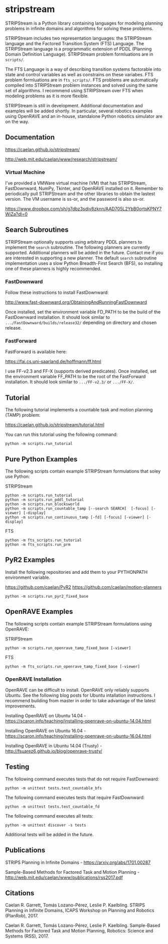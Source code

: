 # stripstream

STRIPStream is a Python library containing languages for modeling planning problems in infinite domains and algorithms for solving these problems. 

STRIPStream includes two representation languages: the STRIPStream language and the Factored Transition System (FTS) Language. The STRIPStream language is a programmatic extension of PDDL (Planning Domain Definition Language). STRIPStream problem formluations are in ```scripts/```. 

The FTS Language is a way of describing transition systems factorable into state and control variables as well as constrains on these variabes. FTS problem formluations are in ```fts_scripts/```. FTS problems are automatically compiled into STRIPStream problem instances and solved using the same set of algorithms. I recommend using STRIPStream over FTS when modeling problems as it is more flexible. 

STRIPStream is still in development. Additional documentation and examples will be added shortly. In particular, several robotics examples using OpenRAVE and an in-house, standalone Python robotics simulator are on the way.

## Documentation

https://caelan.github.io/stripstream/

http://web.mit.edu/caelan/www/research/stripstream/

### Virtual Machine

I've provided a VMWare virtual machine (VM) that has STRIPStream, FastDownward, NumPy, Tkinter, and OpenRAVE installed on it. Remember to periodically pull STRIPStream and the other libraries to obtain the lastest version. The VM username is ss-or, and the password is also ss-or. 

https://www.dropbox.com/sh/g7dbz3sdiv8zknn/AAD705L2YbB0ortsKPNY7WiZa?dl=0

## Search Subroutines

STRIPStream optionally supports using arbitrary PDDL planners to implement the ```search``` subroutine. The following planners are currently supported. Additional planners will be added in the future. Contact me if you are interested in supporting a new planner. The default ```search``` subroutine implementation uses a slow Python Breadth-First Search (BFS), so installing one of these planners is highly recommended.

### FastDownward

Follow these instructions to install FastDownward: 

http://www.fast-downward.org/ObtainingAndRunningFastDownward

Once installed, set the environment variable FD_PATH to be the build of the FastDownward installation.
It should look similar to ```.../FastDownward/builds/release32/``` depending on directory and chosen release.

### FastForward

FastForward is available here:

https://fai.cs.uni-saarland.de/hoffmann/ff.html

I use FF-v2.3 and FF-X (supports derived predicates). Once installed, set the environment variable FF_PATH to be the root of the FastForward installation.
It should look similar to ```.../FF-v2.3/``` or ```.../FF-X/```.

## Tutorial

The following tutorial implements a countable task and motion planning (TAMP) problem:

https://caelan.github.io/stripstream/tutorial.html

You can run this tutorial using the following command:

```python -m scripts.run_tutorial```

## Pure Python Examples

The following scripts contain example STRIPStream formulations that soley use Python:

STRIPStream
```
python -m scripts.run_tutorial
python -m scripts.run_pddl_tutorial
python -m scripts.run_blocksworld
python -m scripts.run_countable_tamp [--search SEARCH]  [-focus] [-viewer] [-display]
python -m scripts.run_continuous_tamp [-fd] [-focus] [-viewer] [-display]
```

FTS
```
python -m fts_scripts.run_tutorial
python -m fts_scripts.run_prm
```

## PyR2 Examples

Install the following repositories and add them to your PYTHONPATH environment variable.

https://github.com/caelan/PyR2
https://github.com/caelan/motion-planners

```
python -m scripts.run_pyr2_fixed_base
```

## OpenRAVE Examples

The following scripts contain example STRIPStream formulations using OpenRAVE:

STRIPStream
```
python -m scripts.run_openrave_tamp_fixed_base [-viewer]
```

FTS
```
python -m fts_scripts.run_openrave_tamp_fixed_base [-viewer]
```

### OpenRAVE Installation

OpenRAVE can be difficult to install. OpenRAVE only reliably supports Ubuntu. See the following blog posts for Ubuntu intallation instructions. I recommend building from master in order to take advantage of the latest improvements.

Installing OpenRAVE on Ubuntu 14.04 - https://scaron.info/teaching/installing-openrave-on-ubuntu-14.04.html

Installing OpenRAVE on Ubuntu 16.04 - https://scaron.info/teaching/installing-openrave-on-ubuntu-16.04.html

Installing OpenRAVE in Ubuntu 14.04 (Trusty) - http://fsuarez6.github.io/blog/openrave-trusty/

## Testing

The following command executes tests that do not require FastDownward:

```python -m unittest tests.test_countable_bfs```

The following command executes tests that require FastDownward:

```python -m unittest tests.test_countable_fd```

The following command executes all tests:

```python -m unittest discover -s tests```

Additional tests will be added in the future.

## Publications

STRIPS Planning in Infinite Domains - https://arxiv.org/abs/1701.00287

Sample-Based Methods for Factored Task and Motion Planning - http://web.mit.edu/caelan/www/publications/rss2017.pdf

## Citations

Caelan R. Garrett, Tomás Lozano-Pérez, Leslie P. Kaelbling. STRIPS Planning in Infinite Domains, ICAPS Workshop on Planning and Robotics (PlanRob), 2017.

Caelan R. Garrett, Tomás Lozano-Pérez, Leslie P. Kaelbling. Sample-Based Methods for Factored Task and Motion Planning, Robotics: Science and Systems (RSS), 2017.


